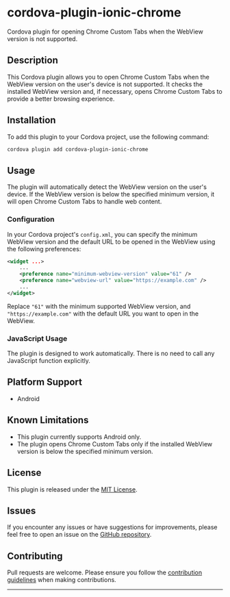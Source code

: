 
# cordova-plugin-ionic-chrome

Cordova plugin for opening Chrome Custom Tabs when the WebView version is not supported.

## Description

This Cordova plugin allows you to open Chrome Custom Tabs when the WebView version on the user's device is not supported. It checks the installed WebView version and, if necessary, opens Chrome Custom Tabs to provide a better browsing experience.

## Installation

To add this plugin to your Cordova project, use the following command:

```bash
cordova plugin add cordova-plugin-ionic-chrome
```

## Usage

The plugin will automatically detect the WebView version on the user's device. If the WebView version is below the specified minimum version, it will open Chrome Custom Tabs to handle web content.

### Configuration

In your Cordova project's `config.xml`, you can specify the minimum WebView version and the default URL to be opened in the WebView using the following preferences:

```xml
<widget ...>
    ...
    <preference name="minimum-webview-version" value="61" />
    <preference name="webview-url" value="https://example.com" />
    ...
</widget>
```

Replace `"61"` with the minimum supported WebView version, and `"https://example.com"` with the default URL you want to open in the WebView.

### JavaScript Usage

The plugin is designed to work automatically. There is no need to call any JavaScript function explicitly.

## Platform Support

- Android

## Known Limitations

- This plugin currently supports Android only.
- The plugin opens Chrome Custom Tabs only if the installed WebView version is below the specified minimum version.

## License

This plugin is released under the [MIT License](LICENSE).

## Issues

If you encounter any issues or have suggestions for improvements, please feel free to open an issue on the [GitHub repository](https://github.com/your-username/cordova-plugin-ionic-chrome/issues).

## Contributing

Pull requests are welcome. Please ensure you follow the [contribution guidelines](CONTRIBUTING.md) when making contributions.

---
